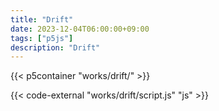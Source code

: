 ```yaml
---
title: "Drift"
date: 2023-12-04T06:00:00+09:00
tags: ["p5js"]
description: "Drift"
---
```


{{< p5container "works/drift/" >}}

{{< code-external "works/drift/script.js" "js" >}}
